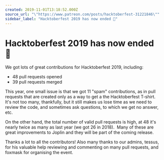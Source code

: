 ```yaml
---
created: 2019-11-01T13:18:52.000Z
source_url: "\"https://www.patreon.com/posts/hacktoberfest-31221846\""
sidebar_label: "Hacktoberfest 2019 has now ended 🎃"
---
```


# Hacktoberfest 2019 has now ended 🎃

We got lots of great contributions for Hacktoberfest 2019, including:

- 48 pull requests opened
- 39 pull requests merged

This year, one small issue is that we got 11 "spam" contributions, as in pull requests that are created only as a way to get a the Hacktoberfest T-shirt. It's not too many, thankfully, but it still makes us lose time as we need to review the code, and sometimes ask questions, to which we get no answer, etc.

On the other hand, the total number of valid pull requests is high, at 48 it's nearly twice as many as last year (we got 26 in 2018).  Many of these are great improvements to Joplin and they will be part of the coming release.

Thanks a lot to all the contributors! Also many thanks to our admins, tessus, for his valuable help reviewing and commenting on many pull requests, and foxmask for organising the event.